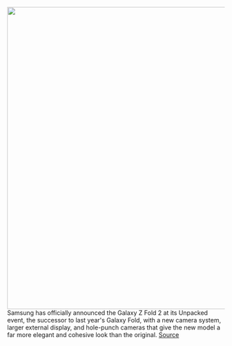 <img src='https://cdn.vox-cdn.com/thumbor/do5srlh28mRxAkdXlAO80mEIr6I=/0x0:4134x2885/1200x800/filters:focal(1737x1113:2397x1773)/cdn.vox-cdn.com/uploads/chorus_image/image/67159211/Untitled.0.png' width='700px' /><br/>
Samsung has officially announced the Galaxy Z Fold 2 at its Unpacked event, the successor to last year's Galaxy Fold, with a new camera system, larger external display, and hole-punch cameras that give the new model a far more elegant and cohesive look than the original.
<a href='https://www.theverge.com/2020/8/5/21349537/samsung-galaxy-z-fold-2-specs-camera-screen-design'> Source <a/>